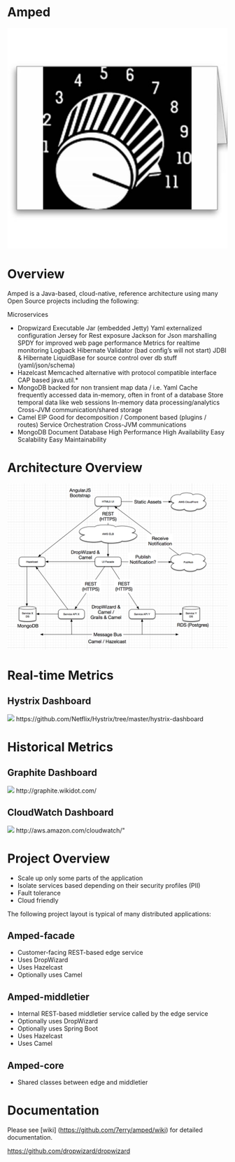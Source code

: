 <h1>Amped</h1>

<img src="https://raw.githubusercontent.com/7erry/amped/master/master/docs/images/amped-logo.jpg" />
 
Overview
========
Amped is a Java-based, cloud-native, reference architecture using many Open Source projects including the following:


Microservices

* Dropwizard
  Executable Jar (embedded Jetty)
  Yaml externalized configuration
  Jersey for Rest exposure
  Jackson for Json marshalling
  SPDY for improved web page performance
  Metrics for realtime monitoring
  Logback
  Hibernate Validator (bad config’s will not start)
  JDBI & Hibernate
  LiquidBase for source control over db stuff (yaml/json/schema)
* Hazelcast
  Memcached alternative with protocol compatible interface
  CAP based java.util.*
* MongoDB backed for non transient map data / i.e. Yaml
  Cache frequently accessed data in-memory, often in front of a database
  Store temporal data like web sessions
  In-memory data processing/analytics
  Cross-JVM communication/shared storage
* Camel
  EIP
  Good for decomposition / Component based (plugins / routes)
  Service Orchestration
  Cross-JVM communications
* MongoDB
  Document Database
  High Performance
  High Availability
  Easy Scalability
  Easy Maintainability 

Architecture Overview
=====================
<img src="https://raw.githubusercontent.com/7erry/amped/master/master/docs/images/architecture.png">

Real-time Metrics
=================================
Hystrix Dashboard
-----------------
<img src="https://raw.github.com/7erry/amped/master/docs/images/amped-hystrix-dashboard.jpg">
https://github.com/Netflix/Hystrix/tree/master/hystrix-dashboard

Historical Metrics
=================================
Graphite Dashboard
------------------
<img src="https://raw.github.com/7erry/amped/master/docs/images/amped-graphite-dashboard.jpg">
http://graphite.wikidot.com/

CloudWatch Dashboard
--------------------
<img src="https://raw.github.com/7erry/amped/master/docs/images/amped-cloudwatch-dashboard.jpg">
http://aws.amazon.com/cloudwatch/"

Project Overview
================
* Scale up only some parts of the application
* Isolate services based depending on their security profiles (PII)
* Fault tolerance
* Cloud friendly

The following project layout is typical of many distributed applications: 

Amped-facade
---------
* Customer-facing REST-based edge service
* Uses DropWizard
* Uses Hazelcast
* Optionally uses Camel 

Amped-middletier
---------------
* Internal REST-based middletier service called by the edge service  
* Optionally uses DropWizard
* Optionally uses Spring Boot
* Uses Hazelcast
* Uses Camel 

Amped-core
---------
* Shared classes between edge and middletier

Documentation
==============
Please see [wiki] (https://github.com/7erry/amped/wiki) for detailed documentation.

https://github.com/dropwizard/dropwizard
